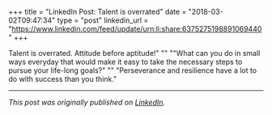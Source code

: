 +++
title = "LinkedIn Post: Talent is overrated"
date = "2018-03-02T09:47:34"
type = "post"
linkedin_url = "https://www.linkedin.com/feed/update/urn:li:share:6375275198891069440"
+++

Talent is overrated. Attitude before aptitude!"
""
""What can you do in small ways everyday that would make it easy to take the necessary steps to pursue your life-long goals?"
""
"Perseverance and resilience have a lot to do with success than you think."

---

*This post was originally published on [LinkedIn](https://www.linkedin.com/in/adrianmoreno/recent-activity/all/).*